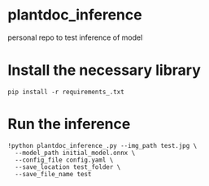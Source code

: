# plantdoc_inference
personal repo to test inference of model

# Install the necessary library

```
pip install -r requirements_.txt
```

# Run the inference

```
!python plantdoc_inference_.py --img_path test.jpg \
  --model_path initial_model.onnx \
  --config_file config.yaml \
  --save_location test_folder \
  --save_file_name test
```
